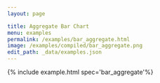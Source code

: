 ```yaml
---
layout: page

title: Aggregate Bar Chart
menu: examples
permalink: /examples/bar_aggregate.html
image: /examples/compiled/bar_aggregate.png
edit_path: _data/examples.json
---
```




{% include example.html spec='bar_aggregate'%}
